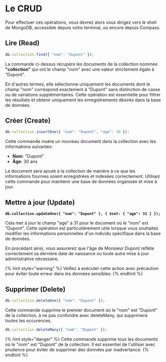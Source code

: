 # Le CRUD

Pour effectuer ces opérations, vous devrez alors vous dirigez vers le shell de MongoDB, accessible depuis votre terminal, ou encore depuis Compass.

## Lire (Read)

```javascript
db.collection.find({ "nom": "Dupont" });
```

La commande ci-dessus récupère les documents de la collection nommée **"collection"** qui ont le champ "nom" avec une valeur strictement égale à "Dupont".&#x20;

En d'autres termes, elle sélectionne uniquement les documents dont le champ "nom" correspond exactement à "Dupont" sans distinction de casse ou de variations supplémentaires. Cette opération est essentielle pour filtrer les résultats et obtenir uniquement les enregistrements désirés dans la base de données.

## Créer (Create)

```javascript
db.collection.insertOne({ "nom": "Dupont", "age": 30 });
```

Cette commande insère un nouveau document dans la collection avec les informations suivantes:

* **Nom**: "Dupont"
* **Âge**: 30 ans

Le document sera ajouté à la collection de manière à ce que les informations fournies soient enregistrées et indexées correctement. Utilisez cette commande pour maintenir une base de données organisée et mise à jour.

## Mettre à jour (Update)

<pre class="language-javascript"><code class="lang-javascript"><strong>db.collection.updateOne({ "nom": "Dupont" }, { $set: { "age": 31 } });
</strong></code></pre>

Cela met à jour le champ "age" à 31 pour le document où le "nom" est "Dupont". Cette opération est particulièrement utile lorsque vous souhaitez modifier les informations personnelles d'un individu spécifique dans la base de données.&#x20;

En procédant ainsi, vous assurerez que l'âge de Monsieur Dupont reflète correctement sa dernière date de naissance ou toute autre mise à jour administrative nécessaire.&#x20;

{% hint style="warning" %}
Veillez à exécuter cette action avec précaution pour éviter toute erreur dans les données sensibles.
{% endhint %}

## Supprimer (Delete)

```javascript
db.collection.deleteOne({ "nom": "Dupont" });
```

Cette commande supprime le premier document où le "nom" est "Dupont" de la collection, à ne pas confondre avec deleteMany, qui supprimera toutes les occurences.

```javascript
db.collection.deleteMany({ "nom": "Dupont" });
```

{% hint style="danger" %}
Cette commande supprime tous les documents où le "nom" est "Dupont" de la collection. Il est essentiel de l'utiliser avec prudence pour éviter de supprimer des données par inadvertance.
{% endhint %}
